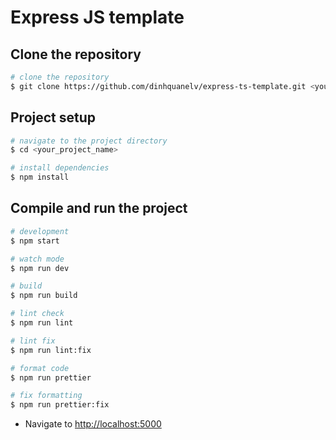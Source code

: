 # Express JS template

## Clone the repository

```bash
# clone the repository
$ git clone https://github.com/dinhquanelv/express-ts-template.git <your_project_name>
```

## Project setup

```bash
# navigate to the project directory
$ cd <your_project_name>

# install dependencies
$ npm install
```

## Compile and run the project

```bash
# development
$ npm start

# watch mode
$ npm run dev

# build
$ npm run build

# lint check
$ npm run lint

# lint fix
$ npm run lint:fix

# format code
$ npm run prettier

# fix formatting
$ npm run prettier:fix
```

- Navigate to <http://localhost:5000>
